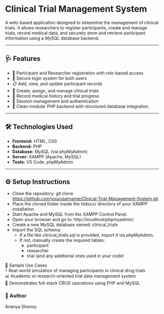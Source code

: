 # Clinical Trial Management System

A web-based application designed to streamline the management of clinical trials. It allows researchers to register participants, create and manage trials, record medical data, and securely store and retrieve participant information using a MySQL database backend.

---

## 🩺 Features

- 👥 Participant and Researcher registration with role-based access
- 📝 Secure login system for both users
- 📋 Add, view, and update participant records
- 🧪 Create, assign, and manage clinical trials
- 💊 Record medical history and trial progress
- 🔐 Session management and authentication
- 📁 Clean modular PHP backend with structured database integration

---

## 🛠️ Technologies Used

- **Frontend:** HTML, CSS  
- **Backend:** PHP  
- **Database:** MySQL (via phpMyAdmin)  
- **Server:** XAMPP (Apache, MySQL)  
- **Tools:** VS Code, phpMyAdmin

---

## ⚙️ Setup Instructions

- Clone the repository:
git clone https://github.com/yourusername/Clinical-Trial-Management-System.git
- Place the cloned folder inside the htdocs/ directory of your XAMPP installation.
- Start Apache and MySQL from the XAMPP Control Panel.
- Open your browser and go to:
http://localhost/phpmyadmin/
- Create a new MySQL database named: clinical_trials
- Import the SQL schema:
    - If a file like clinical_trials.sql is provided, import it via phpMyAdmin.
    - If not, manually create the required tables:
        - participant
        - researcher
        - trial
        (and any additional ones used in your code)

🧪 Sample Use Cases<br>
‍⚕️ Real-world simulation of managing participants in clinical drug trials<br>
📊 Academic or research-oriented trial data management system<br>
💾 Demonstrates full-stack CRUD operations using PHP and MySQL<br>


### 🙋 Author
Ananya Shenoy